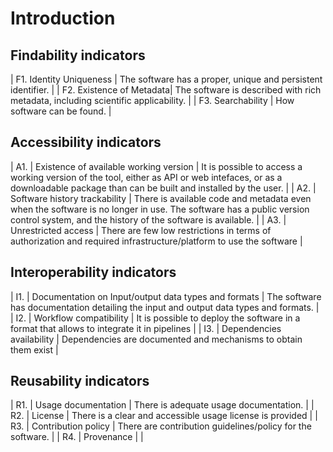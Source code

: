 # Introduction

##  Findability indicators 

| F1. Identity Uniqueness | The software has a proper, unique and persistent identifier. |
| F2. Existence of Metadata| The software is described with rich metadata, including scientific applicability. |
| F3. Searchability        | How software can be found. |


## Accessibility indicators  

| A1. | Existence of available working version | It is possible to access a working version of the tool, either as API or web intefaces, or as a downloadable package than can be built and installed by the user. |
| A2. | Software history trackability | There is available code and metadata even when the software is no longer in use. The software has a public version control system, and the history of the software is available. |
| A3. | Unrestricted access | There are few low restrictions in terms of authorization and required infrastructure/platform to use the software |


## Interoperability indicators  

| I1. | Documentation on Input/output data types and formats | The software has documentation detailing the input and output data types and formats. |  
| I2. | Workflow compatibility | It is possible to deploy the software in a format that allows to integrate it in pipelines  |
| I3. | Dependencies availability | Dependencies are documented and mechanisms to obtain them exist | 


## Reusability indicators  

| R1. | Usage documentation | There is adequate usage documentation. |
| R2. | License | There is a clear and accessible usage license is provided | 
| R3. | Contribution policy | There are contribution guidelines/policy for the software. | 
| R4. | Provenance |  |